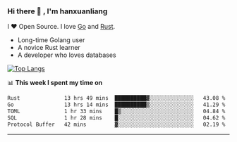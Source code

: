 ### Hi there 👋 , I'm hanxuanliang

<!--
**hanxuanliang/hanxuanliang** is a ✨ _special_ ✨ repository because its `README.md` (this file) appears on your GitHub profile.

Here are some ideas to get you started:

- 🔭 I’m currently working on ...
- 🌱 I’m currently learning ...
- 👯 I’m looking to collaborate on ...
- 🤔 I’m looking for help with ...
- 💬 Ask me about ...
- 📫 How to reach me: ...
- 😄 Pronouns: ...
- ⚡ Fun fact: ...
-->
I ❤ Open Source. I love [Go](https://golang.org) and [Rust](https://www.rust-lang.org/zh-CN/).

* Long-time Golang user
* A novice Rust learner
* A developer who loves databases

[![Top Langs](https://github-readme-stats.vercel.app/api?username=hanxuanliang&show_icons=true&count_private=true&line_height=40)](https://github.com/anuraghazra/github-readme-stats)

📊 **This week I spent my time on**
<!--START_SECTION:waka-->

```txt
Rust              13 hrs 49 mins  ██████████▓░░░░░░░░░░░░░░   43.08 %
Go                13 hrs 14 mins  ██████████▒░░░░░░░░░░░░░░   41.29 %
TOML              1 hr 33 mins    █▒░░░░░░░░░░░░░░░░░░░░░░░   04.84 %
SQL               1 hr 28 mins    █░░░░░░░░░░░░░░░░░░░░░░░░   04.62 %
Protocol Buffer   42 mins         ▓░░░░░░░░░░░░░░░░░░░░░░░░   02.19 %
```

<!--END_SECTION:waka-->

***
